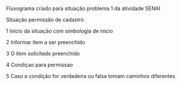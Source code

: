Fluxograma criado para situação problema 1 da atividade SENAI

Situação permissão de cadastro



1 Início da situação com simbologia de inicio

2 Informar item a ser preenchido

3 O item solicitado preenchido 

4 Condiçao para permissao 

5 Caso a condição for verdadeira ou falsa tomam caminhos diferentes
